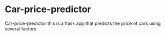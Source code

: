 # Car-price-predictor

Car-price-predictor
this is a flask app that predicts the price of cars using several factors
